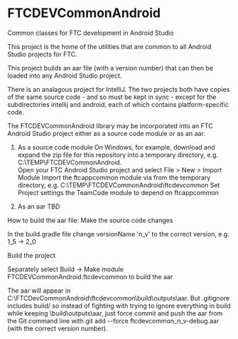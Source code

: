 # FTCDEVCommonAndroid
Common classes for FTC development in Android Studio

This project is the home of the utilities that are common to all Android Studio projects for FTC.

This project builds an aar file (with a version number) that can then be loaded into any Android Studio project.  

There is an analagous project for IntelliJ. The two projects both have copies of the same source code - and so must be kept in sync -
except for the subdirectories intellij and android, each of which contains platform-specific code.

The FTCDEVCommonAndroid library may be incorporated into an FTC Android Studio project either as a source code module or as an aar.  

1. As a source code module
On Windows, for example, download and expand the zip file for this repository into a temporary directory, e.g. C:\TEMP\FTCDEVCommonAndroid.  
Open your FTC Android Studio project and select File > New > Import Module
Import the ftcappcommon module via from the temporary directory, e.g. C:\TEMP\FTCDEVCommonAndroid\ftcdevcommon
Set Project settings the TeamCode module to depend on ftcappcommon

2. As an aar
TBD

How to build the aar file:
Make the source code changes  

In the build.gradle file change versionName 'n_v' to the correct version, e.g. 1_5 -> 2_0  

Build the project  

Separately select Build -> Make module FTCDEVCommonAndroid.ftcdevcommon to build the aar  

The aar will appear in C:\FTCDevCommonAndroid\ftcdevcommon\build\outputs\aar.
But .gitignore includes build/ so instead of fighting with trying to ignore everything in
build while keeping \build\outputs\aar, just force commit and push the aar from the Git
command line with git add --force ftcdevcommon_n_v-debug.aar (with the correct version number).


